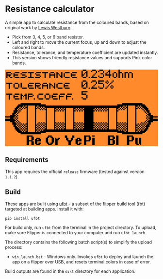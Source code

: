 # Resistance calculator

A simple app to calculate resistance from the coloured bands, based on original work by [Lewis Westbury](https://github.com/instantiator/flipper-zero-experimental-apps/tree/main/resistors). 

* Pick from 3, 4, 5, or 6 band resistor.
* Left and right to move the current focus, up and down to adjust the coloured bands.
* Resistance, tolerance, and temperature coefficient are updated instantly.
* This version shows friendly resistance values and supports Pink color bands.

![Screenshot of the resistance calculator in action](screenshots/v0/6-bar.png)

## Requirements

This app requires the official `release` firmware (tested against version `1.1.2`).

## Build

These apps are built using [ufbt](https://pypi.org/project/ufbt/) - a subset of the flipper build tool (fbt) targeted at building apps. Install it with:

```bash
pip install ufbt
```

For build only, run `ufbt` from the terminal in the project directory. To upload, make sure Flipper is connected to your computer and run `ufbt launch`.

The directory contains the following batch script(s) to simplify the upload process:
* `win_launch.bat` - Windows only. Invokes `ufbt` to deploy and launch the app on a flipper over USB, and resets terminal colors in case of error.

Build outputs are found in the `dist` directory for each application.
